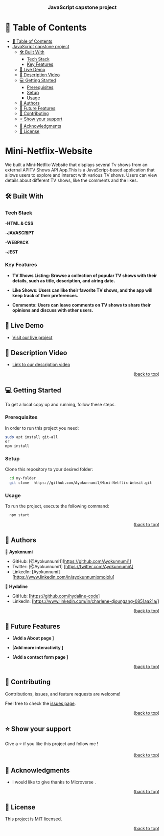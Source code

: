 
<a name="readme-top"></a>

<div align="center">
  <h3><b>JavaScript capstone project</b></h3>
</div>

# 📗 Table of Contents

- [📗 Table of Contents](#-table-of-contents)
- [JavaScript capstone project ](#javascript-capstone-project-)
  - [🛠 Built With ](#-built-with-)
    - [Tech Stack ](#tech-stack-)
    - [Key Features ](#key-features-)
  - [🚀 Live Demo ](#-live-demo-)
  - [🚀 Description Video](#-description-video)
  - [💻 Getting Started ](#-getting-started-)
    - [Prerequisites](#prerequisites)
    - [Setup](#setup)
    - [Usage](#usage)
  - [👥 Authors ](#-authors-)
  - [🔭 Future Features ](#-future-features-)
  - [🤝 Contributing ](#-contributing-)
  - [⭐️ Show your support ](#️-show-your-support-)
  - [🙏 Acknowledgments ](#-acknowledgments-)
  - [📝 License ](#-license-)

# Mini-Netflix-Website <a name="about-project"></a>

We built a Mini-Netflix-Website  that displays several Tv shows from an external APITV Shows API App.This is a JavaScript-based application that allows users to explore and interact with various TV shows. Users can view details about different TV shows, like  the comments and the likes. 

## 🛠 Built With <a name="built-with"></a>

### Tech Stack <a name="tech-stack"></a>

-**HTML & CSS**

 -**JAVASCRIPT**

 -**WEBPACK**
 
 -**JEST**


### Key Features <a name="key-features"></a>

- **TV Shows Listing: Browse a collection of popular TV shows with their details, such as title, description, and airing date.**

- **Like Shows: Users can like their favorite TV shows, and the app will keep track of their preferences.**

- **Comments: Users can leave comments on TV shows to share their opinions and discuss with other users.**

## 🚀 Live Demo <a name="live-demo"></a>

- [Visit our live project]()

## 🚀 Description Video<a name="video-demo"></a>

- [Link to our description video]()

<p align="right">(<a href="#readme-top">back to top</a>)</p>

<!-- GETTING STARTED -->

## 💻 Getting Started <a name="getting-started"></a>

To get a local copy up and running, follow these steps.

### Prerequisites

In order to run this project you need:

```sh
sudo apt install git-all
or
npm install
```

### Setup

Clone this repository to your desired folder:

```sh
  cd my-folder
  git clone  https://github.com/Ayokunnumi1/Mini-Netflix-Websit.git
```

### Usage

To run the project, execute the following command:

```sh
  npm start
```

<p align="right">(<a href="#readme-top">back to top</a>)</p>

## 👥 Authors <a name="authors"></a>

👤 **Ayoknnumi**

- GitHub: [@Ayokunnumi1][https://github.com/Ayokunnumi1]
- Twitter: [@Ayokunnumi1] [https://twitter.com/AyokunnumiA]
- LinkedIn: [Ayokunnumi] [https://www.linkedin.com/in/ayokunnumiomololu]



👤 **Hydaline**

- GitHub: [https://github.com/hydaline-code]
- LinkedIn: [https://www.linkedin.com/in/charlene-djoungang-0851aa21a/]

<p align="right">(<a href="#readme-top">back to top</a>)</p>

## 🔭 Future Features <a name="future-features"></a>

-  **[Add a About page ]**

-  **[Add more interactivity ]**

-  **[Add a contact form page ]**



<p align="right">(<a href="#readme-top">back to top</a>)</p>

<!-- CONTRIBUTING -->

## 🤝 Contributing <a name="contributing"></a>

Contributions, issues, and feature requests are welcome!

Feel free to check the [issues page](https://github.com/https://github.com/Ayokunnumi1).

<p align="right">(<a href="#readme-top">back to top</a>)</p>

<!-- SUPPORT -->

## ⭐️ Show your support <a name="support"></a>

Give a ⭐️ if you like this project and follow me !

<p align="right">(<a href="#readme-top">back to top</a>)</p>

<!-- ACKNOWLEDGEMENTS -->

## 🙏 Acknowledgments <a name="acknowledgements"></a>

- I would like to give  thanks  to  Microverse .

<p align="right">(<a href="#readme-top">back to top</a>)</p>

<!-- LICENSE -->

## 📝 License <a name="license"></a>

This project is [MIT](https://github.com/https://github.com/Ayokunnumi1/dev/LICENSE) licensed.


<p align="right">(<a href="#readme-top">back to top</a>)</p>
